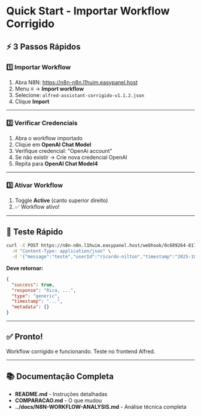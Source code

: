 # Quick Start - Importar Workflow Corrigido

## ⚡ 3 Passos Rápidos

### 1️⃣ Importar Workflow

1. Abra N8N: https://n8n-n8n.l1huim.easypanel.host
2. Menu **≡** → **Import workflow**
3. Selecione: `alfred-assistant-corrigido-v1.1.2.json`
4. Clique **Import**

---

### 2️⃣ Verificar Credenciais

1. Abra o workflow importado
2. Clique em **OpenAI Chat Model**
3. Verifique credencial: "OpenAi account"
4. Se não existir → Crie nova credencial OpenAI
5. Repita para **OpenAI Chat Model4**

---

### 3️⃣ Ativar Workflow

1. Toggle **Active** (canto superior direito)
2. ✅ Workflow ativo!

---

## 🧪 Teste Rápido

```bash
curl -X POST https://n8n-n8n.l1huim.easypanel.host/webhook/0c689264-8178-477c-a366-66559b14cf16 \
  -H "Content-Type: application/json" \
  -d '{"message":"teste","userId":"ricardo-nilton","timestamp":"2025-10-24T10:00:00Z","source":"web-assistant"}'
```

**Deve retornar:**
```json
{
  "success": true,
  "response": "Rica, ...",
  "type": "generic",
  "timestamp": "...",
  "metadata": {}
}
```

---

## ✅ Pronto!

Workflow corrigido e funcionando. Teste no frontend Alfred.

---

## 📚 Documentação Completa

- **README.md** - Instruções detalhadas
- **COMPARACAO.md** - O que mudou
- **../docs/N8N-WORKFLOW-ANALYSIS.md** - Análise técnica completa
